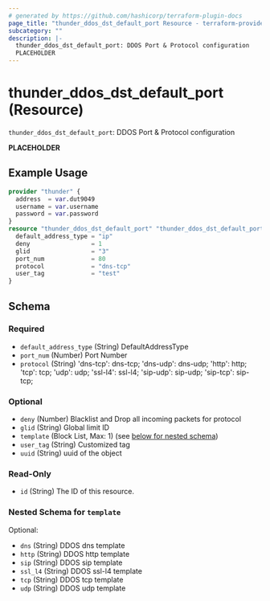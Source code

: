 ```yaml
---
# generated by https://github.com/hashicorp/terraform-plugin-docs
page_title: "thunder_ddos_dst_default_port Resource - terraform-provider-thunder"
subcategory: ""
description: |-
  thunder_ddos_dst_default_port: DDOS Port & Protocol configuration
  PLACEHOLDER
---
```


# thunder_ddos_dst_default_port (Resource)

`thunder_ddos_dst_default_port`: DDOS Port & Protocol configuration

__PLACEHOLDER__

## Example Usage

```terraform
provider "thunder" {
  address  = var.dut9049
  username = var.username
  password = var.password
}
resource "thunder_ddos_dst_default_port" "thunder_ddos_dst_default_port" {
  default_address_type = "ip"
  deny                 = 1
  glid                 = "3"
  port_num             = 80
  protocol             = "dns-tcp"
  user_tag             = "test"
}
```

<!-- schema generated by tfplugindocs -->
## Schema

### Required

- `default_address_type` (String) DefaultAddressType
- `port_num` (Number) Port Number
- `protocol` (String) 'dns-tcp': dns-tcp; 'dns-udp': dns-udp; 'http': http; 'tcp': tcp; 'udp': udp; 'ssl-l4': ssl-l4; 'sip-udp': sip-udp; 'sip-tcp': sip-tcp;

### Optional

- `deny` (Number) Blacklist and Drop all incoming packets for protocol
- `glid` (String) Global limit ID
- `template` (Block List, Max: 1) (see [below for nested schema](#nestedblock--template))
- `user_tag` (String) Customized tag
- `uuid` (String) uuid of the object

### Read-Only

- `id` (String) The ID of this resource.

<a id="nestedblock--template"></a>
### Nested Schema for `template`

Optional:

- `dns` (String) DDOS dns template
- `http` (String) DDOS http template
- `sip` (String) DDOS sip template
- `ssl_l4` (String) DDOS ssl-l4 template
- `tcp` (String) DDOS tcp template
- `udp` (String) DDOS udp template


